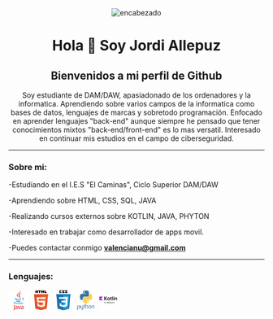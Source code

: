 <div  id="header" align="center">
    <img src="" title="encabezado" alt="encabezado"/>
    <h1 align="center">Hola &#128075 Soy Jordi Allepuz</h1>
    <h2 align="center">Bienvenidos a mi perfil de Github</h2>
    <p align="center" >
        Soy estudiante de DAM/DAW, apasiadonado de los ordenadores y la informatica. Aprendiendo sobre varios campos 
        de la informatica como bases de datos, lenguajes de marcas y sobretodo programación. 
        Enfocado en aprender lenguajes "back-end" aunque siempre he pensado que tener conocimientos mixtos "back-end/front-end" es lo mas versatil.                     Interesado en continuar mis estudios en el campo de ciberseguridad. 
    </p>
</div>


---
### Sobre mi:
-Estudiando en el I.E.S "El Caminas", Ciclo Superior DAM/DAW

-Aprendiendo sobre HTML, CSS, SQL, JAVA

-Realizando cursos externos sobre KOTLIN, JAVA, PHYTON

-Interesado en trabajar como desarrollador de apps movil. 

-Puedes contactar conmigo **valencianu@gmail.com** 

---
<div align="left">
    <h3>Lenguajes:</h3>
    <div>
        <img src="https://github.com/devicons/devicon/blob/master/icons/java/java-original-wordmark.svg" title="java" alt="java" width="40" height="40"/>
        <img src="https://github.com/devicons/devicon/blob/master/icons/html5/html5-original-wordmark.svg" title="html5" alt="html5" width="40" height="40"/>
        <img src="https://github.com/devicons/devicon/blob/master/icons/css3/css3-original-wordmark.svg" title="css3" alt="css3" width="40" height="40"/>
        <img src="https://github.com/devicons/devicon/blob/master/icons/python/python-original-wordmark.svg" title="python" alt="python" width="40" height="40"/>
        <img src="https://github.com/devicons/devicon/blob/master/icons/kotlin/kotlin-original-wordmark.svg" title="kotlin" alt="kotlin" width="40" height="40"/>
    </div>
</div>




